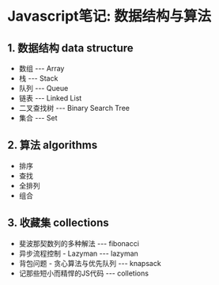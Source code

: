 # Javascript笔记: 数据结构与算法

## 1. 数据结构 data structure
* 数组 --- Array
* 栈 --- Stack
* 队列 --- Queue
* 链表 --- Linked List
* 二叉查找树 --- Binary Search Tree
* 集合 --- Set

## 2. 算法 algorithms
* 排序
* 查找
* 全排列
* 组合

## 3. 收藏集 collections
* 斐波那契数列的多种解法 --- fibonacci
* 异步流程控制 - Lazyman --- lazyman
* 背包问题 - 贪心算法与优先队列 --- knapsack
* 记那些短小而精悍的JS代码 --- colletions
